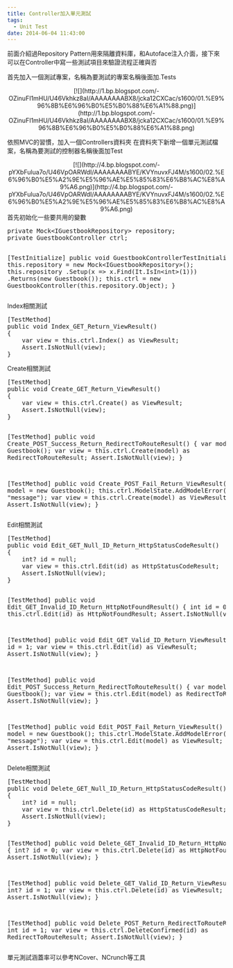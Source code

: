```yaml
---
title: Controller加入單元測試
tags:
  - Unit Test
date: 2014-06-04 11:43:00
---
```


前面介紹過Repository Pattern用來隔離資料庫，和Autoface注入介面，接下來可以在Controller中寫一些測試項目來驗證流程正確與否

首先加入一個測試專案，名稱為要測試的專案名稱後面加.Tests
<div class="separator" style="clear: both; text-align: center;">[![](http://1.bp.blogspot.com/-OZinuFI1mHU/U46Vkhkz8aI/AAAAAAAABX8/jcka12CXCac/s1600/01.%E9%96%8B%E6%96%B0%E5%B0%88%E6%A1%88.png)](http://1.bp.blogspot.com/-OZinuFI1mHU/U46Vkhkz8aI/AAAAAAAABX8/jcka12CXCac/s1600/01.%E9%96%8B%E6%96%B0%E5%B0%88%E6%A1%88.png)</div>

依照MVC的習慣，加入一個Controllers資料夾
在資料夾下新增一個單元測試檔案，名稱為要測試的控制器名稱後面加Test
<div class="separator" style="clear: both; text-align: center;">[![](http://4.bp.blogspot.com/-pYXbFulua7o/U46VpOARWdI/AAAAAAAABYE/KVYnuvxFJ4M/s1600/02.%E6%96%B0%E5%A2%9E%E5%96%AE%E5%85%83%E6%B8%AC%E8%A9%A6.png)](http://4.bp.blogspot.com/-pYXbFulua7o/U46VpOARWdI/AAAAAAAABYE/KVYnuvxFJ4M/s1600/02.%E6%96%B0%E5%A2%9E%E5%96%AE%E5%85%83%E6%B8%AC%E8%A9%A6.png)</div>
首先初始化一些要共用的變數
<div><pre class="brush:csharp">private Mock&lt;IGuestbookRepository&gt; repository;
private GuestbookController ctrl;

[TestInitialize]
public void GuestbookControllerTestInitialize()
{
    this.repository = new Mock&lt;IGuestbookRepository&gt;();
    this.repository
        .Setup(x =&gt; x.Find(It.IsIn&lt;int&gt;(1)))
        .Returns(new Guestbook());
    this.ctrl = new GuestbookController(this.repository.Object);
}
</pre></div>
Index相關測試
<div><pre class="brush:csharp">[TestMethod]
public void Index_GET_Return_ViewResult()
{
    var view = this.ctrl.Index() as ViewResult;
    Assert.IsNotNull(view);
}
</pre></div>
Create相關測試
<div><pre class="brush:csharp">[TestMethod]
public void Create_GET_Return_ViewResult()
{
    var view = this.ctrl.Create() as ViewResult;
    Assert.IsNotNull(view);
}

[TestMethod]
public void Create_POST_Success_Return_RedirectToRouteResult()
{
    var model = new Guestbook();
    var view = this.ctrl.Create(model) as RedirectToRouteResult;
    Assert.IsNotNull(view);
}

[TestMethod]
public void Create_POST_Fail_Return_ViewResult()
{
    var model = new Guestbook();
    this.ctrl.ModelState.AddModelError("key", "message");
    var view = this.ctrl.Create(model) as ViewResult;
    Assert.IsNotNull(view);
}
</pre></div>
Edit相關測試
<div><pre class="brush:csharp">[TestMethod]
public void Edit_GET_Null_ID_Return_HttpStatusCodeResult()
{
    int? id = null;
    var view = this.ctrl.Edit(id) as HttpStatusCodeResult;
    Assert.IsNotNull(view);
}

[TestMethod]
public void Edit_GET_Invalid_ID_Return_HttpNotFoundResult()
{
    int id = 0;
    var view = this.ctrl.Edit(id) as HttpNotFoundResult;
    Assert.IsNotNull(view);
}

[TestMethod]
public void Edit_GET_Valid_ID_Return_ViewResult()
{
    int id = 1;
    var view = this.ctrl.Edit(id) as ViewResult;
    Assert.IsNotNull(view);
}

[TestMethod]
public void Edit_POST_Success_Return_RedirectToRouteResult()
{
    var model = new Guestbook();
    var view = this.ctrl.Edit(model) as RedirectToRouteResult;
    Assert.IsNotNull(view);
}

[TestMethod]
public void Edit_POST_Fail_Return_ViewResult()
{
    var model = new Guestbook();
    this.ctrl.ModelState.AddModelError("key", "message");
    var view = this.ctrl.Edit(model) as ViewResult;
    Assert.IsNotNull(view);
}
</pre></div>
Delete相關測試
<div><pre class="brush:csharp">[TestMethod]
public void Delete_GET_Null_ID_Return_HttpStatusCodeResult()
{
    int? id = null;
    var view = this.ctrl.Delete(id) as HttpStatusCodeResult;
    Assert.IsNotNull(view);
}

[TestMethod]
public void Delete_GET_Invalid_ID_Return_HttpNotFound()
{
    int? id = 0;
    var view = this.ctrl.Delete(id) as HttpNotFoundResult;
    Assert.IsNotNull(view);
}

[TestMethod]
public void Delete_GET_Valid_ID_Return_ViewResult()
{
    int? id = 1;
    var view = this.ctrl.Delete(id) as ViewResult;
    Assert.IsNotNull(view);
}

[TestMethod]
public void Delete_POST_Return_RedirectToRouteResult()
{
    int id = 1;
    var view = this.ctrl.DeleteConfirmed(id) as RedirectToRouteResult;
    Assert.IsNotNull(view);
}
</pre></div>
單元測試涵蓋率可以參考NCover、NCrunch等工具
